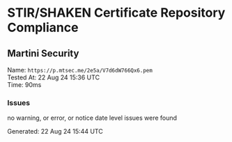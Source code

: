 # STIR/SHAKEN Certificate Repository Compliance

## Martini Security

Name: `https://p.mtsec.me/2e5a/V7d6dW766Qx6.pem`\
Tested At: 22 Aug 24 15:36 UTC\
Time: 90ms

### Issues

no warning, or error, or notice date level issues were found

Generated: 22 Aug 24 15:44 UTC